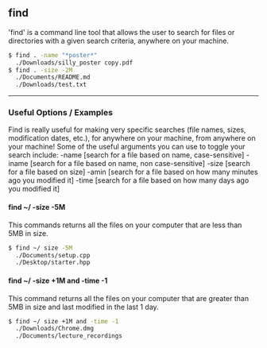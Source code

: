 find
---
'find' is a command line tool that allows the user to search for files or directories with a given search criteria, anywhere on your machine.
<!-- one line explanation would go here -->

<!-- minimal example -->
~~~ bash
$ find . -name "*poster*"
  ./Downloads/silly_poster copy.pdf
$ find . -size -2M
  ./Documents/README.md
  ./Downloads/test.txt
~~~

---

### Useful Options / Examples
Find is really useful for making very specific searches (file names, sizes, modification dates, etc.), for anywhere on your machine, from anywhere on your machine! Some of the useful arguments you can use to toggle your search include: 
-name [search for a file based on name, case-sensitive]
-iname [search for a file based on name, non case-sensitive]
-size [search for a file based on size]
-amin [search for a file based on how many minutes ago you modified it]
-time [search for a file based on how many days ago you modified it]
#### find ~/ -size -5M
This commands returns all the files on your computer that are less than 5MB in size. 

~~~ bash
$ find ~/ size -5M
  ./Documents/setup.cpp
  ./Desktop/starter.hpp
~~~


#### find ~/ -size +1M and -time -1
This command returns all the files on your computer that are greater than 5MB in size and last modified in the last 1 day.

~~~bash
$ find ~/ size +1M and -time -1
  ./Downloads/Chrome.dmg
  ./Documents/lecture_recordings
~~~
